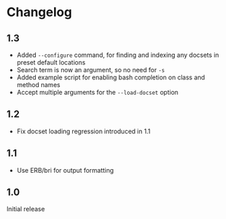 # Changelog

## 1.3

 - Added `--configure` command, for finding and indexing
   any docsets in preset default locations
 - Search term is now an argument, so no need for `-s`
 - Added example script for enabling bash completion on
   class and method names
 - Accept multiple arguments for the `--load-docset` option

## 1.2

 - Fix docset loading regression introduced in 1.1

## 1.1

 - Use ERB/bri for output formatting

## 1.0

Initial release